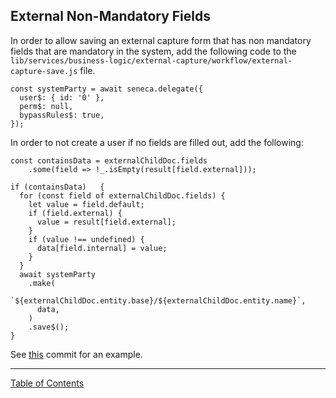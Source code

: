 ## External Non-Mandatory Fields

In order to allow saving an external capture form that has non mandatory fields that are mandatory in the system, add the following code to the `lib/services/business-logic/external-capture/workflow/external-capture-save.js` file.

```
const systemParty = await seneca.delegate({
  user$: { id: '0' },
  perm$: null,
  bypassRules$: true,
});
```

In order to not create a user if no fields are filled out, add the following:

```
const containsData = externalChildDoc.fields
	.some(field => !_.isEmpty(result[field.external]));

if (containsData)	{
  for (const field of externalChildDoc.fields) {
    let value = field.default;
    if (field.external) {
      value = result[field.external];
    }
    if (value !== undefined) {
      data[field.internal] = value;
    }
  }
  await systemParty
    .make(
      `${externalChildDoc.entity.base}/${externalChildDoc.entity.name}`,
      data,
    )
    .save$();
}
```

See [this](https://github.com/i-Sight/config_cwcpcn_v5/commit/045345f88ca34eb8da5457c92779e91c9efd167d) commit for an example.

***
[Table of Contents](../README.md)